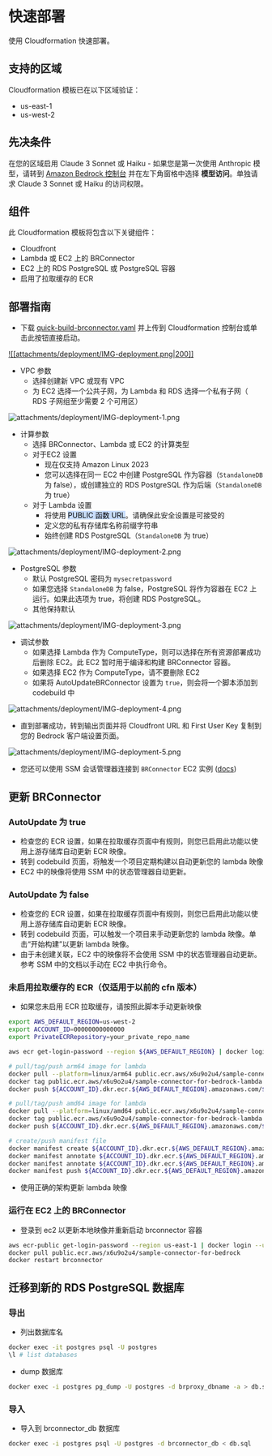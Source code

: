 # 快速部署

使用 Cloudformation 快速部署。

## 支持的区域

Cloudformation 模板已在以下区域验证：

- us-east-1
- us-west-2

## 先决条件

在您的区域启用 Claude 3 Sonnet 或 Haiku - 如果您是第一次使用 Anthropic 模型，请转到 [Amazon Bedrock 控制台](https://console.aws.amazon.com/bedrock/) 并在左下角窗格中选择 **模型访问**。单独请求 Claude 3 Sonnet 或 Haiku 的访问权限。

## 组件

此 Cloudformation 模板将包含以下关键组件：

- Cloudfront
- Lambda 或 EC2 上的 BRConnector
- EC2 上的 RDS PostgreSQL 或 PostgreSQL 容器
- 启用了拉取缓存的 ECR

## 部署指南

- 下载 [quick-build-brconnector.yaml](https://github.com/aws-samples/sample-connector-for-bedrock/raw/main/cloudformation/quick-build-brconnector.yaml) 并上传到 Cloudformation 控制台或单击此按钮直接启动。

[![[attachments/deployment/IMG-deployment.png|200]]](https://console.aws.amazon.com/cloudformation/home#/stacks/create/template?stackName=brconnector1&templateURL=https://sample-connector-bedrock.s3.us-west-2.amazonaws.com/quick-build-brconnector.yaml)

- VPC 参数
  - 选择创建新 VPC 或现有 VPC
  - 为 EC2 选择一个公共子网，为 Lambda 和 RDS 选择一个私有子网（ RDS 子网组至少需要 2 个可用区）

![attachments/deployment/IMG-deployment-1.png](attachments/deployment/IMG-deployment-1.png)

- 计算参数
  - 选择 BRConnector、Lambda 或 EC2 的计算类型
  - 对于EC2 设置
    - 现在仅支持 Amazon Linux 2023
    - 您可以选择在同一 EC2 中创建 PostgreSQL 作为容器（`StandaloneDB` 为 false），或创建独立的 RDS PostgreSQL 作为后端（`StandaloneDB` 为 true）
  - 对于 Lambda 设置
    - 将使用 <mark style="background: #ADCCFFA6;">PUBLIC 函数 URL</mark>。请确保此安全设置是可接受的
    - 定义您的私有存储库名称前缀字符串
    - 始终创建 RDS PostgreSQL（`StandaloneDB` 为 true）

![attachments/deployment/IMG-deployment-2.png](attachments/deployment/IMG-deployment-2.png)

- PostgreSQL 参数
  - 默认 PostgreSQL 密码为 `mysecretpassword`
  - 如果您选择 `StandaloneDB` 为 false，PostgreSQL 将作为容器在 EC2 上运行。如果此选项为 true，将创建 RDS PostgreSQL。
  - 其他保持默认

![attachments/deployment/IMG-deployment-3.png](attachments/deployment/IMG-deployment-3.png)

- 调试参数
  - 如果选择 Lambda 作为 ComputeType，则可以选择在所有资源部署成功后删除 EC2。此 EC2 暂时用于编译和构建 BRConnector 容器。
  - 如果选择 EC2 作为 ComputeType，请不要删除 EC2
  - 如果将 AutoUpdateBRConnector 设置为 `true`，则会将一个脚本添加到 codebuild 中

![attachments/deployment/IMG-deployment-4.png](attachments/deployment/IMG-deployment-4.png)

- 直到部署成功，转到输出页面并将 Cloudfront URL 和 First User Key 复制到您的 Bedrock 客户端设置页面。

![attachments/deployment/IMG-deployment-5.png](attachments/deployment/IMG-deployment-5.png)

- 您还可以使用 SSM 会话管理器连接到 `BRConnector` EC2 实例 ([docs](https://docs.aws.amazon.com/systems-manager/latest/userguide/session-manager-working-with-sessions-start.html#start-ec2-console))

## 更新 BRConnector

### AutoUpdate 为 true

- 检查您的 ECR 设置，如果在拉取缓存页面中有规则，则您已启用此功能以使用上游存储库自动更新 ECR 映像。
- 转到 codebuild 页面，将触发一个项目定期构建以自动更新您的 lambda 映像
- EC2 中的映像将使用 SSM 中的状态管理器自动更新。

### AutoUpdate 为 false

- 检查您的 ECR 设置，如果在拉取缓存页面中有规则，则您已启用此功能以使用上游存储库自动更新 ECR 映像。
- 转到 codebuild 页面，可以触发一个项目来手动更新您的 lambda 映像。单击“开始构建”以更新 lambda 映像。
- 由于未创建关联，EC2 中的映像将不会使用 SSM 中的状态管理器自动更新。参考 SSM 中的文档以手动在 EC2 中执行命令。

### 未启用拉取缓存的 ECR（仅适用于以前的 cfn 版本）

- 如果您未启用 ECR 拉取缓存，请按照此脚本手动更新映像

```sh
export AWS_DEFAULT_REGION=us-west-2
export ACCOUNT_ID=00000000000000
export PrivateECRRepository=your_private_repo_name

aws ecr get-login-password --region ${AWS_DEFAULT_REGION} | docker login --username AWS --password-stdin ${ACCOUNT_ID}.dkr.ecr.${AWS_DEFAULT_REGION}.amazonaws.com

# pull/tag/push arm64 image for lambda
docker pull --platform=linux/arm64 public.ecr.aws/x6u9o2u4/sample-connector-for-bedrock-lambda
docker tag public.ecr.aws/x6u9o2u4/sample-connector-for-bedrock-lambda ${ACCOUNT_ID}.dkr.ecr.${AWS_DEFAULT_REGION}.amazonaws.com/${PrivateECRRepository}:arm64
docker push ${ACCOUNT_ID}.dkr.ecr.${AWS_DEFAULT_REGION}.amazonaws.com/${PrivateECRRepository}:arm64

# pull/tag/push amd64 image for lambda
docker pull --platform=linux/amd64 public.ecr.aws/x6u9o2u4/sample-connector-for-bedrock-lambda
docker tag public.ecr.aws/x6u9o2u4/sample-connector-for-bedrock-lambda ${ACCOUNT_ID}.dkr.ecr.${AWS_DEFAULT_REGION}.amazonaws.com/${PrivateECRRepository}:amd64
docker push ${ACCOUNT_ID}.dkr.ecr.${AWS_DEFAULT_REGION}.amazonaws.com/${PrivateECRRepository}:amd64

# create/push manifest file
docker manifest create ${ACCOUNT_ID}.dkr.ecr.${AWS_DEFAULT_REGION}.amazonaws.com/${PrivateECRRepository}:latest --amend ${ACCOUNT_ID}.dkr.ecr.${AWS_DEFAULT_REGION}.amazonaws.com/${PrivateECRRepository}:arm64 --amend ${ACCOUNT_ID}.dkr.ecr.${AWS_DEFAULT_REGION}.amazonaws.com/${PrivateECRRepository}:amd64
docker manifest annotate ${ACCOUNT_ID}.dkr.ecr.${AWS_DEFAULT_REGION}.amazonaws.com/${PrivateECRRepository}:latest ${ACCOUNT_ID}.dkr.ecr.${AWS_DEFAULT_REGION}.amazonaws.com/${PrivateECRRepository}:arm64 --os linux --arch arm64
docker manifest annotate ${ACCOUNT_ID}.dkr.ecr.${AWS_DEFAULT_REGION}.amazonaws.com/${PrivateECRRepository}:latest ${ACCOUNT_ID}.dkr.ecr.${AWS_DEFAULT_REGION}.amazonaws.com/${PrivateECRRepository}:amd64 --os linux --arch amd64
docker manifest push ${ACCOUNT_ID}.dkr.ecr.${AWS_DEFAULT_REGION}.amazonaws.com/${PrivateECRRepository}:latest

```

- 使用正确的架构更新 lambda 映像

### 运行在 EC2 上的 BRConnector

- 登录到 ec2 以更新本地映像并重新启动 brconnector 容器

```sh
aws ecr-public get-login-password --region us-east-1 | docker login --username AWS --password-stdin public.ecr.aws
docker pull public.ecr.aws/x6u9o2u4/sample-connector-for-bedrock
docker restart brconnector

```

## 迁移到新的 RDS PostgreSQL 数据库

### 导出

- 列出数据库名
```sh
docker exec -it postgres psql -U postgres
\l # list databases
```

- dump 数据库
```sh
docker exec -i postgres pg_dump -U postgres -d brproxy_dbname -a > db.sql

```

### 导入

- 导入到 brconnector_db 数据库
```sh
docker exec -i postgres psql -U postgres -d brconnector_db < db.sql

```

